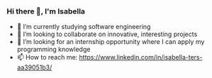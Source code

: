 ### Hi there 👋, I'm Isabella

<!--
**isabellaters/isabellaters** is a ✨ _special_ ✨ repository because its `README.md` (this file) appears on your GitHub profile.

Here are some ideas to get you started:

- 🔭 I’m currently working on ...
- 🌱 I’m currently learning ...
- 👯 I’m looking to collaborate on ...
- 🤔 I’m looking for help with ...
- 💬 Ask me about ...
- 📫 How to reach me: ...
- 😄 Pronouns: ...
- ⚡ Fun fact: ...
-->

- 🌱 I’m currently studying software engineering
- 👯 I’m looking to collaborate on innovative, interesting projects 
- 🤔 I’m looking for an internship opportunity where I can apply my programming knowledge 
- 📫 How to reach me: https://www.linkedin.com/in/isabella-ters-aa39051b3/ 
